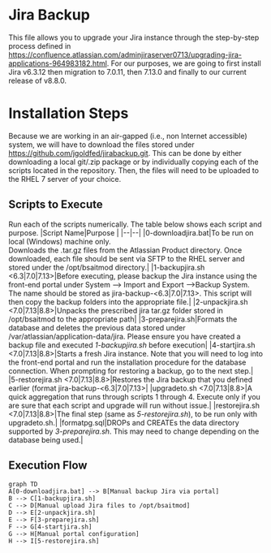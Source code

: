 # Jira Backup

This file allows you to upgrade your Jira instance through the step-by-step process defined in https://confluence.atlassian.com/adminjiraserver0713/upgrading-jira-applications-964983182.html.
For our purposes, we are going to first install Jira v6.3.12 then migration to 7.0.11, then 7.13.0 and finally to our current release of v8.8.0.

# Installation Steps
Because we are working in an air-gapped (i.e., non Internet accessible) system, we will have to download the files stored under https://github.com/jgoldfed/jirabackup.git. This can be done by either downloading a local git/.zip package or by individually copying each of the scripts located in the repository. Then, the files will need to be uploaded to the RHEL 7 server of your choice.

## Scripts to Execute
Run each of the scripts numerically. The table below shows each script and purpose.
|Script Name|Purpose  |
|--|--|
|0-downloadjira.bat|To be run on local (Windows) machine only.<br>Downloads the .tar.gz files from the Atlassian Product directory. Once downloaded, each file should be sent via SFTP to the RHEL server and stored under the /opt/bsaitmod directory.|
|1-backupjira.sh <6.3\|7.0\|7.13>|Before executing, please backup the Jira instance using the front-end portal under System --> Import and Export -->Backup System. The name should be stored as jira-backup-<6.3\|7.0\|7.13>. This script will then copy the backup folders into the appropriate file.|
|2-unpackjira.sh <7.0\|7.13\|8.8>|Unpacks the prescribed jira tar.gz folder stored in /opt/bsaitmod to the appropriate path|
|3-preparejira.sh|Formats the database and deletes the previous data stored under /var/atlassian/application-data/jira. Please ensure you have created a backup file and executed *1-backupjira.sh* before execution|
|4-startjira.sh <7.0\|7.13\|8.8>|Starts a fresh Jira instance. Note that you will need to log into the front-end portal and run the installation procedure for the database connection. When prompting for restoring a backup, go to the next step.|
|5-restorejira.sh <7.0\|7.13\|8.8>|Restores the Jira backup that you defined earlier (format jira-backup-<6.3\|7.0\|7.13>|
|upgradeto.sh <7.0\|7.13\|8.8>|A quick aggregation that runs through scripts 1 through 4. Execute only if you are sure that each script and upgrade will run without issue.|
|restorejira.sh <7.0\|7.13\|8.8>|The final step (same as *5-restorejira.sh*), to be run only with upgradeto.sh.|
|formatpg.sql|DROPs and CREATEs the data directory supported by *3-preparejira.sh*. This may need to change depending on the database being used.|
## Execution Flow

```mermaid
graph TD
A[0-downloadjira.bat] --> B[Manual backup Jira via portal]
B --> C[1-backupjira.sh]
C --> D[Manual upload Jira files to /opt/bsaitmod]
D --> E[2-unpackjira.sh]
E --> F[3-preparejira.sh]
F --> G[4-startjira.sh]
G --> H[Manual portal configuration]
H --> I[5-restorejira.sh]
```

